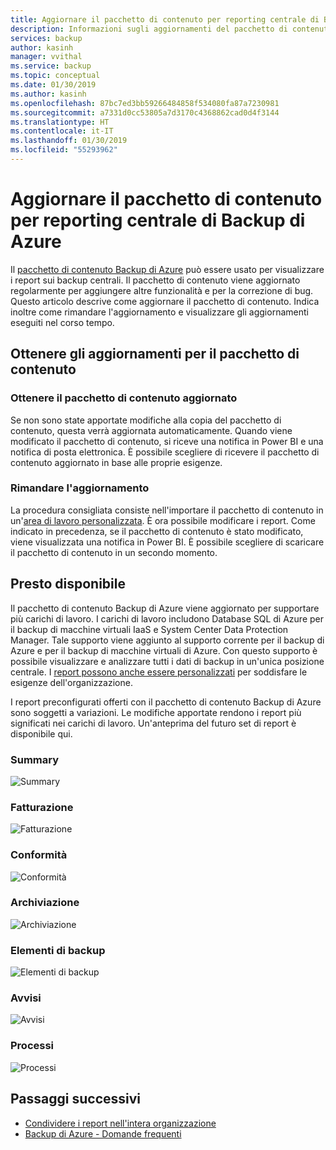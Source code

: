 ```yaml
---
title: Aggiornare il pacchetto di contenuto per reporting centrale di Backup di Azure
description: Informazioni sugli aggiornamenti del pacchetto di contenuto Backup di Azure in Power BI
services: backup
author: kasinh
manager: vvithal
ms.service: backup
ms.topic: conceptual
ms.date: 01/30/2019
ms.author: kasinh
ms.openlocfilehash: 87bc7ed3bb59266484858f534080fa87a7230981
ms.sourcegitcommit: a7331d0cc53805a7d3170c4368862cad0d4f3144
ms.translationtype: HT
ms.contentlocale: it-IT
ms.lasthandoff: 01/30/2019
ms.locfileid: "55293962"
---
```

# <a name="update-the-azure-backup-central-reporting-content-pack"></a>Aggiornare il pacchetto di contenuto per reporting centrale di Backup di Azure 

Il [pacchetto di contenuto Backup di Azure](https://docs.microsoft.com/azure/backup/backup-azure-configure-reports#view-reports-in-power-bi) può essere usato per visualizzare i report sui backup centrali. Il pacchetto di contenuto viene aggiornato regolarmente per aggiungere altre funzionalità e per la correzione di bug. Questo articolo descrive come aggiornare il pacchetto di contenuto. Indica inoltre come rimandare l'aggiornamento e visualizzare gli aggiornamenti eseguiti nel corso tempo.

## <a name="get-updates-to-the-content-pack"></a>Ottenere gli aggiornamenti per il pacchetto di contenuto

### <a name="get-the-updated-content-pack"></a>Ottenere il pacchetto di contenuto aggiornato
Se non sono state apportate modifiche alla copia del pacchetto di contenuto, questa verrà aggiornata automaticamente. Quando viene modificato il pacchetto di contenuto, si riceve una notifica in Power BI e una notifica di posta elettronica. È possibile scegliere di ricevere il pacchetto di contenuto aggiornato in base alle proprie esigenze. 

### <a name="postpone-the-update"></a>Rimandare l'aggiornamento
La procedura consigliata consiste nell'importare il pacchetto di contenuto in un'[area di lavoro personalizzata](https://youtu.be/26zyOtyHPJM?t=1m57s). È ora possibile modificare i report.
Come indicato in precedenza, se il pacchetto di contenuto è stato modificato, viene visualizzata una notifica in Power BI. È possibile scegliere di scaricare il pacchetto di contenuto in un secondo momento. 

## <a name="coming-soon"></a>Presto disponibile
   
Il pacchetto di contenuto Backup di Azure viene aggiornato per supportare più carichi di lavoro. I carichi di lavoro includono Database SQL di Azure per il backup di macchine virtuali IaaS e System Center Data Protection Manager. Tale supporto viene aggiunto al supporto corrente per il backup di Azure e per il backup di macchine virtuali di Azure. Con questo supporto è possibile visualizzare e analizzare tutti i dati di backup in un'unica posizione centrale. I [report possono anche essere personalizzati](https://youtu.be/26zyOtyHPJM) per soddisfare le esigenze dell'organizzazione.

I report preconfigurati offerti con il pacchetto di contenuto Backup di Azure sono soggetti a variazioni. Le modifiche apportate rendono i report più significati nei carichi di lavoro. Un'anteprima del futuro set di report è disponibile qui.

### <a name="summary"></a>Summary
   
![Summary](./media/backup-azure-central-reporting/AzBackup-Central-Reporting-Summary.png)

### <a name="billing"></a>Fatturazione

![Fatturazione](./media/backup-azure-central-reporting/AzBackup-Central-Reporting-Billing.png)

### <a name="compliance"></a>Conformità

![Conformità](./media/backup-azure-central-reporting/AzBackup-Central-Reporting-Compliance.png)

### <a name="storage"></a>Archiviazione

![Archiviazione](./media/backup-azure-central-reporting/AzBackup-Central-Reporting-Storage.png)

### <a name="backup-items"></a>Elementi di backup
![Elementi di backup](./media/backup-azure-central-reporting/AzBackup-Central-Reporting-BackupItem.png)

### <a name="alerts"></a>Avvisi

![Avvisi](./media/backup-azure-central-reporting/AzBackup-Central-Reporting-Alerts.png)

### <a name="jobs"></a>Processi

![Processi](./media/backup-azure-central-reporting/AzBackup-Central-Reporting-Jobs.png)
    

## <a name="next-steps"></a>Passaggi successivi

* [Condividere i report nell'intera organizzazione](https://youtu.be/26zyOtyHPJM)
* [Backup di Azure - Domande frequenti](backup-azure-backup-faq.md)
